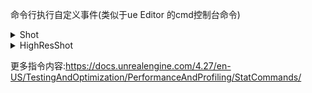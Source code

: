 命令行执行自定义事件(类似于ue Editor 的cmd控制台命令)


<details>
<summary>Shot</summary>
<pre><code>
游戏内截图,存储到[项目名字]\Saved\Screenshots\WindowsEditor\ScreenShot[图片编号].png
</code></pre>
</details>

<details>
<summary>HighResShot</summary>
<pre><code>
HighResShot 1 - 游戏内截图,存储到[项目名字]\Saved\Screenshots\WindowsEditor\HighresScreenshot[图片编号].png
HighResShot 2048x2048 - 游戏内截图,以分辨率方式
HighResShot filename=PATH (XxY OR Multiplier) CaptureX CaptureY CaptureW CaptureH bMaskUsingCustomDepth bDumpBufferVisualizationTargets bCaptureHDR bDateTimeAsFilename
|参数|描述|
|-|-|
|XxY|指定截图的尺寸(宽度x高度)|
|乘数(Multiplier)|指定截图的值放大截图尺寸|
|CaptureX CaptureY CaptureW CaptureH|用整数定义视口要用于截图的区域|
|bMaskUsingCustomDepth|用一个布尔值(0或1)来控制是否要用自定义深度(Custom Depth)缓冲作为捕获的遮罩|
bDumpBufferVisualizationTargets|用一个布尔值(0或1)来控制是否要将GBuffer中的每一个通道都捕获为一张图片并将其导出|
|bCaptureHDR|用一个布尔值(0或1)来控制是否要使用.EXR文件格式来捕获HDR图片|
</code></pre>
</details>

更多指令内容:https://docs.unrealengine.com/4.27/en-US/TestingAndOptimization/PerformanceAndProfiling/StatCommands/

